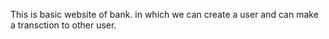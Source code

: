 This is basic website of bank. in which we can create a user and can make a transction to other user.
